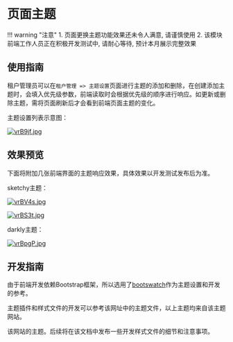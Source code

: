 # 页面主题

!!! warning "注意"
    1. 页面更换主题功能效果还未令人满意, 请谨慎使用
    2. 该模块前端工作人员正在积极开发测试中, 请耐心等待, 预计本月展示完整效果

## 使用指南

  租户管理员可以在`租户管理 => 主题设置`页面进行主题的添加和删除，在创建添加主题时，会填入优先级参数，前端读取时会根据优先级的顺序进行响应。如更新或删除主题，需将页面刷新后才会看到前端页面主题的变化。

  主题设置列表示意图：

  [![vrB9jf.jpg](https://s1.ax1x.com/2022/08/19/vrB9jf.jpg)](https://imgse.com/i/vrB9jf)

## 效果预览

  下面将附加几张前端界面的主题响应效果，具体效果以开发测试发布后为准。

  sketchy主题：

  [![vrBV4s.jpg](https://s1.ax1x.com/2022/08/19/vrBV4s.jpg)](https://imgse.com/i/vrBV4s)

  [![vrBS3t.jpg](https://s1.ax1x.com/2022/08/19/vrBS3t.jpg)](https://imgse.com/i/vrBS3t)

  darkly主题：

  [![vrBpgP.jpg](https://s1.ax1x.com/2022/08/19/vrBpgP.jpg)](https://imgse.com/i/vrBpgP)
## 开发指南

  由于前端开发依赖Bootstrap框架，所以选用了[bootswatch](https://bootswatch.com/)作为主题设置和开发的参考。

  主题插件和样式文件的开发可以参考该网址中的主题文件，以上主题均来自该主题网站。
  
  该网站的主题。后续将在该文档中发布一些开发样式文件的细节和注意事项。
